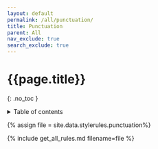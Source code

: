 ```yaml
---
layout: default
permalink: /all/punctuation/
title: Punctuation
parent: All
nav_exclude: true
search_exclude: true
---
```

# {{page.title}} 
{: .no_toc }
<details markdown="block">
  <summary>
    Table of contents
  </summary>
  {: .text-delta }
- TOC
{:toc}
</details>

{% assign file = site.data.stylerules.punctuation%}

{% include get_all_rules.md filename=file %}